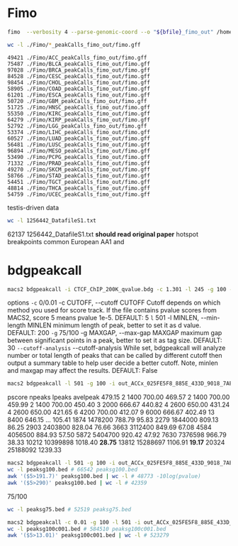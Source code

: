 # Fimo
```bash
fimo  --verbosity 4 --parse-genomic-coord --o "${bfile}_fimo_out" /home/s1949868/Fimo/PRDM9.pwm.meme $file
```
```bash
wc -l ./Fimo/*_peakCalls_fimo_out/fimo.gff
```
    49421 ./Fimo/ACC_peakCalls_fimo_out/fimo.gff
    75487 ./Fimo/BLCA_peakCalls_fimo_out/fimo.gff
    97028 ./Fimo/BRCA_peakCalls_fimo_out/fimo.gff
    84528 ./Fimo/CESC_peakCalls_fimo_out/fimo.gff
    98454 ./Fimo/CHOL_peakCalls_fimo_out/fimo.gff
    58905 ./Fimo/COAD_peakCalls_fimo_out/fimo.gff
    61201 ./Fimo/ESCA_peakCalls_fimo_out/fimo.gff
    50720 ./Fimo/GBM_peakCalls_fimo_out/fimo.gff
    51725 ./Fimo/HNSC_peakCalls_fimo_out/fimo.gff
    55350 ./Fimo/KIRC_peakCalls_fimo_out/fimo.gff
    64279 ./Fimo/KIRP_peakCalls_fimo_out/fimo.gff
    52792 ./Fimo/LGG_peakCalls_fimo_out/fimo.gff
    53374 ./Fimo/LIHC_peakCalls_fimo_out/fimo.gff
    60527 ./Fimo/LUAD_peakCalls_fimo_out/fimo.gff
    56481 ./Fimo/LUSC_peakCalls_fimo_out/fimo.gff
    96894 ./Fimo/MESO_peakCalls_fimo_out/fimo.gff
    53490 ./Fimo/PCPG_peakCalls_fimo_out/fimo.gff
    71332 ./Fimo/PRAD_peakCalls_fimo_out/fimo.gff
    49270 ./Fimo/SKCM_peakCalls_fimo_out/fimo.gff
    58766 ./Fimo/STAD_peakCalls_fimo_out/fimo.gff
    54451 ./Fimo/TGCT_peakCalls_fimo_out/fimo.gff
    48814 ./Fimo/THCA_peakCalls_fimo_out/fimo.gff
    54759 ./Fimo/UCEC_peakCalls_fimo_out/fimo.gff
testis-driven data
```bash
wc -l 1256442_DatafileS1.txt
```
62137 1256442_DatafileS1.txt
**should read original paper** hotspot breakpoints 
common European AA1 and 
# bdgpeakcall
```bash
macs2 bdgpeakcall -i CTCF_ChIP_200K_qvalue.bdg -c 1.301 -l 245 -g 100 -o CTCF_ChIP_200K_peaks.bed
```
options
`-c` 0/0.01 
-c CUTOFF, --cutoff CUTOFF
                        Cutoff depends on which method you used for score
                        track. If the file contains pvalue scores from MACS2,
                        score 5 means pvalue 1e-5. DEFAULT: 5
`l` 501
 -l MINLEN, --min-length MINLEN
                        minimum length of peak, better to set it as d value.
                        DEFAULT: 200
`-g` 75/100
  -g MAXGAP, --max-gap MAXGAP
                        maximum gap between significant points in a peak,
                        better to set it as tag size. DEFAULT: 30
`--cutoff-analysis`
  --cutoff-analysis     While set, bdgpeakcall will analyze number or total
                        length of peaks that can be called by different cutoff
                        then output a summary table to help user decide a
                        better cutoff. Note, minlen and maxgap may affect the
                        results. DEFAULT: False
```bash
macs2 bdgpeakcall -l 501 -g 100 -i out_ACCx_025FE5F8_885E_433D_9018_7AE322A92285_X034_S09_L133_B1_T1_PMRG.insertions.bg -o peaks1.bed --cutoff-analysis
```
pscore  npeaks  lpeaks  avelpeak
479.15  2       1400    700.00
469.57  2       1400    700.00
459.99  2       1400    700.00
450.40  3       2000    666.67
440.82  4       2600    650.00
431.24  4       2600    650.00
421.65  6       4200    700.00
412.07  9       6000    666.67
402.49  13      8400    646.15
...
105.41  1874    1478200 788.79
95.83   2279    1844000 809.13
86.25   2903    2403800 828.04
76.66   3663    3112400 849.69
67.08   4584    4056500 884.93
57.50   5872    5404700 920.42
47.92   7630    7376598 966.79
38.33   10212   10399898        1018.40
**28.75**   13812   15288697        1106.91
**19.17**   20324   25188092        1239.33
```bash
macs2 bdgpeakcall -l 501 -g 100 -i out_ACCx_025FE5F8_885E_433D_9018_7AE322A92285_X034_S09_L133_B1_T1_PMRG.insertions.bg -o peaksg100.bed
wc -l peaksg100.bed # 66542 peaksg100.bed
awk '($5>191.7)' peaksg100.bed | wc -l # 48773 -10log(pvalue)
awk '($5>290)' peaksg100.bed | wc -l # 42359
```
75/100
```bash
wc -l peaksg75.bed # 52519 peaksg75.bed
```
```bash
macs2 bdgpeakcall -c 0.01 -g 100 -l 501 -i out_ACCx_025FE5F8_885E_433D_9018_7AE322A92285_X034_S09_L133_B1_T1_PMRG.insertions.bg -o peaksg100c001.bed
wc -l peaksg100c001.bed # 584510 peaksg100c001.bed
awk '($5>13.01)' peaksg100c001.bed | wc -l # 523279
```
<!--stackedit_data:
eyJoaXN0b3J5IjpbLTEzNjMwOTEzNDgsNDI4MjIwNjU4LC0xNj
kxODA2MywzNTM5NDc0Niw0OTc4MTg4MTBdfQ==
-->